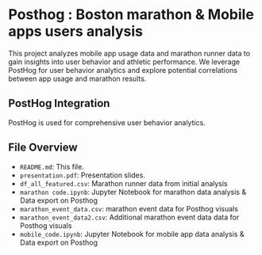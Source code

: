 # Posthog : Boston marathon & Mobile apps users analysis

This project analyzes mobile app usage data and marathon runner data to gain insights into user behavior and athletic performance.  We leverage PostHog for user behavior analytics and explore potential correlations between app usage and marathon results.

## PostHog Integration

PostHog is used for comprehensive user behavior analytics. 


## File Overview

*   `README.md`: This file.
*   `presentation.pdf`: Presentation slides.
*   `df_all_featured.csv`: Marathon runner data from initial analysis
*   `marathon code.ipynb`: Jupyter Notebook for marathon data analysis & Data export on Posthog
*   `marathon_event_data.csv`: marathon event data for Posthog visuals
*   `marathon_event_data2.csv`: Additional marathon event data data for Posthog visuals
*   `mobile_code.ipynb`: Jupyter Notebook for mobile app data analysis & Data export on Posthog



